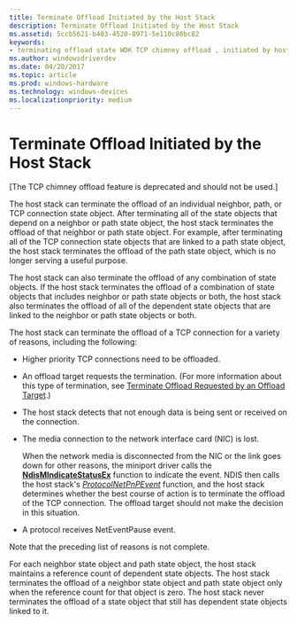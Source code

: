 ```yaml
---
title: Terminate Offload Initiated by the Host Stack
description: Terminate Offload Initiated by the Host Stack
ms.assetid: 5ccb5621-b483-4520-8971-5e110c80bc82
keywords:
- terminating offload state WDK TCP chimney offload , initiated by host stack
ms.author: windowsdriverdev
ms.date: 04/20/2017
ms.topic: article
ms.prod: windows-hardware
ms.technology: windows-devices
ms.localizationpriority: medium
---
```


# Terminate Offload Initiated by the Host Stack


\[The TCP chimney offload feature is deprecated and should not be used.\]




The host stack can terminate the offload of an individual neighbor, path, or TCP connection state object. After terminating all of the state objects that depend on a neighbor or path state object, the host stack terminates the offload of that neighbor or path state object. For example, after terminating all of the TCP connection state objects that are linked to a path state object, the host stack terminates the offload of the path state object, which is no longer serving a useful purpose.

The host stack can also terminate the offload of any combination of state objects. If the host stack terminates the offload of a combination of state objects that includes neighbor or path state objects or both, the host stack also terminates the offload of all of the dependent state objects that are linked to the neighbor or path state objects or both.

The host stack can terminate the offload of a TCP connection for a variety of reasons, including the following:

-   Higher priority TCP connections need to be offloaded.

-   An offload target requests the termination. (For more information about this type of termination, see [Terminate Offload Requested by an Offload Target](terminate-offload-requested-by-an-offload-target.md).)

-   The host stack detects that not enough data is being sent or received on the connection.

-   The media connection to the network interface card (NIC) is lost.

    When the network media is disconnected from the NIC or the link goes down for other reasons, the miniport driver calls the [**NdisMIndicateStatusEx**](https://msdn.microsoft.com/library/windows/hardware/ff563600) function to indicate the event. NDIS then calls the host stack's [*ProtocolNetPnPEvent*](https://msdn.microsoft.com/library/windows/hardware/ff570263) function, and the host stack determines whether the best course of action is to terminate the offload of the TCP connection. The offload target should not make the decision in this situation.

-   A protocol receives NetEventPause event.

Note that the preceding list of reasons is not complete.

For each neighbor state object and path state object, the host stack maintains a reference count of dependent state objects. The host stack terminates the offload of a neighbor state object and path state object only when the reference count for that object is zero. The host stack never terminates the offload of a state object that still has dependent state objects linked to it.

 

 





